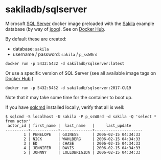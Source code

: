 # sakiladb/sqlserver

Microsoft [SQL Server](https://hub.docker.com/_/microsoft-mssql-server) docker
image preloaded with the [Sakila](https://dev.mysql.com/doc/sakila/en/) example
database (by way of [jooq](https://www.jooq.org/sakila)). See on
[Docker Hub](https://hub.docker.com/r/sakiladb/sqlserver).

By default these are created:
- database: `sakila`
- username / password: `sakila` / `p_ssW0rd`



```shell script
docker run -p 5432:5432 -d sakiladb/sqlserver:latest
```

Or use a specific version of SQL Server (see all available image tags
on [Docker Hub](https://hub.docker.com/r/sakiladb/sqlserver/tags).)

```shell script
docker run -p 5432:5432 -d sakiladb/sqlserver:2017-CU19
```


Note that it may take some time for the container to boot up.

If you have [sqlcmd](https://docs.microsoft.com/en-us/sql/tools/sqlcmd-utility) installed
locally, verify that all is well:

```shell script
$ sqlcmd -S localhost -U sakila -P p_ssW0rd -d sakila -Q 'select * from actor'
 actor_id | first_name |  last_name   |     last_update
----------+------------+--------------+---------------------
        1 | PENELOPE   | GUINESS      | 2006-02-15 04:34:33
        2 | NICK       | WAHLBERG     | 2006-02-15 04:34:33
        3 | ED         | CHASE        | 2006-02-15 04:34:33
        4 | JENNIFER   | DAVIS        | 2006-02-15 04:34:33
        5 | JOHNNY     | LOLLOBRIGIDA | 2006-02-15 04:34:33
```
